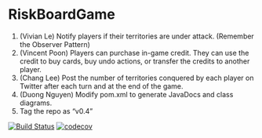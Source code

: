 # RiskBoardGame

1. (Vivian Le) Notify players if their territories are under attack. (Remember the Observer Pattern)
2. (Vincent Poon) Players can purchase in-game credit. They can use the credit to buy cards, buy undo actions, or transfer the credits to another player.
3. (Chang Lee) Post the number of territories conquered by each player on Twitter after each turn and at the end of the game.
4. (Duong Nguyen) Modify pom.xml to generate JavaDocs and class diagrams.
5. Tag the repo as “v0.4”



[![Build Status](https://travis-ci.org/vivian-v/RiskBoardGame.svg?branch=master)](https://travis-ci.org/vivian-v/RiskBoardGame)
[![codecov](https://codecov.io/gh/changjin86/RiskBoardGame/branch/master/graph/badge.svg)](https://codecov.io/gh/changjin86/RiskBoardGame)
